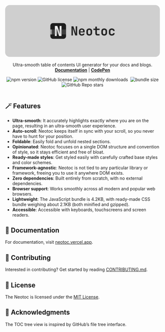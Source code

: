 <a href="https://neotoc.vercel.app" target="_blank">
  <picture>
    <source media="(prefers-color-scheme: dark)" srcset="https://raw.githubusercontent.com/ashutoshbw/neotoc/refs/heads/update-for-v1.0.0/.github/assets/readme-banner-dark.png">
    <source media="(prefers-color-scheme: light)" srcset="https://raw.githubusercontent.com/ashutoshbw/neotoc/refs/heads/update-for-v1.0.0/.github/assets/readme-banner-light.png">
    <img alt="Neotoc" src="https://raw.githubusercontent.com/ashutoshbw/neotoc/refs/heads/update-for-v1.0.0/.github/assets/readme-banner-light.png"">
  </picture>
</a>

<p align="center">
  <p align="center">
    Ultra-smooth table of contents UI generator for your docs and blogs.
    <br/>
    <b><a href="https://neotoc.vercel.app/" target="_blank">Documentation</a></b> | <b><a href="https://codepen.io/ashutoshbw/pen/Jojvvbp" target="_blank">CodePen</a></b>
  </p>
</p>

<div align="center">
  <img src="https://img.shields.io/npm/v/neotoc?style=flat-square" alt="npm version">
  <img src="https://img.shields.io/github/license/ashutoshbw/neotoc?style=flat-square" alt="GitHub license">
  <img src="https://img.shields.io/npm/dm/neotoc?style=flat-square" alt="npm monthly downloads">
  <img src="https://data.jsdelivr.com/v1/package/npm/neotoc/badge" alt="">
  <img src="https://img.shields.io/bundlephobia/minzip/neotoc?style=flat-square" alt="bundle size">
  <img src="https://img.shields.io/github/stars/ashutoshbw/neotoc?style=flat-square" alt="GitHub Repo stars">
</div>

<br/>

## 🪄 Features

- **Ultra-smooth**: It accurately highlights exactly where you are on the page, resulting in an ultra-smooth user experience.
- **Auto-scroll**: Neotoc keeps itself in sync with your scroll, so you never have to hunt for your position.
- **Foldable**: Easily fold and unfold nested sections.
- **Opinionated**: Neotoc focuses on a single DOM structure and convention of style, so it stays efficient and free of bloat.
- **Ready-made styles**: Get styled easily with carefully crafted base styles and color schemes.
- **Framework-agnostic**: Neotoc is not tied to any particular library or framework, freeing you to use it anywhere DOM exists.
- **Zero dependencies**: Built entirely from scratch, with no external dependencies.
- **Browser support**: Works smoothly across all modern and popular web browsers.
- **Lightweight**: The JavaScript bundle is 4.2KB, with ready-made CSS bundle weighing about 2.1KB (both minified and gzipped).
- **Accessible**: Accessible with keyboards, touchscreens and screen readers.

## 📖 Documentation

For documentation, visit [neotoc.vercel.app](https://neotoc.vercel.app/).

## 🤝 Contributing

Interested in contributing? Get started by reading [CONTRIBUTING.md](https://github.com/ashutoshbw/neotoc/blob/main/CONTRIBUTING.md).

## 📄 License

The Neotoc is licensed under the [MIT License](https://github.com/ashutoshbw/neotoc/blob/main/LICENSE).

## 🏅 Acknowledgments

The TOC tree view is inspired by GitHub’s file tree interface.
